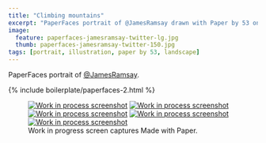 ```yaml
---
title: "Climbing mountains"
excerpt: "PaperFaces portrait of @JamesRamsay drawn with Paper by 53 on an iPad."
image: 
  feature: paperfaces-jamesramsay-twitter-lg.jpg
  thumb: paperfaces-jamesramsay-twitter-150.jpg
tags: [portrait, illustration, paper by 53, landscape]
---
```


PaperFaces portrait of [@JamesRamsay](http://twitter.com/JamesRamsay).

{% include boilerplate/paperfaces-2.html %}

<figure class="third">
	<a href="{{ site.url }}/images/paperfaces-jamesramsay-process-1-lg.jpg"><img src="{{ site.url }}/images/paperfaces-jamesramsay-process-1-600.jpg" alt="Work in process screenshot"></a>
	<a href="{{ site.url }}/images/paperfaces-jamesramsay-process-2-lg.jpg"><img src="{{ site.url }}/images/paperfaces-jamesramsay-process-2-600.jpg" alt="Work in process screenshot"></a>
	<a href="{{ site.url }}/images/paperfaces-jamesramsay-process-3-lg.jpg"><img src="{{ site.url }}/images/paperfaces-jamesramsay-process-3-600.jpg" alt="Work in process screenshot"></a>
	<a href="{{ site.url }}/images/paperfaces-jamesramsay-process-4-lg.jpg"><img src="{{ site.url }}/images/paperfaces-jamesramsay-process-4-600.jpg" alt="Work in process screenshot"></a>
	<a href="{{ site.url }}/images/paperfaces-jamesramsay-process-5-lg.jpg"><img src="{{ site.url }}/images/paperfaces-jamesramsay-process-5-600.jpg" alt="Work in process screenshot"></a>
	<figcaption>Work in progress screen captures Made with Paper.</figcaption>
</figure>